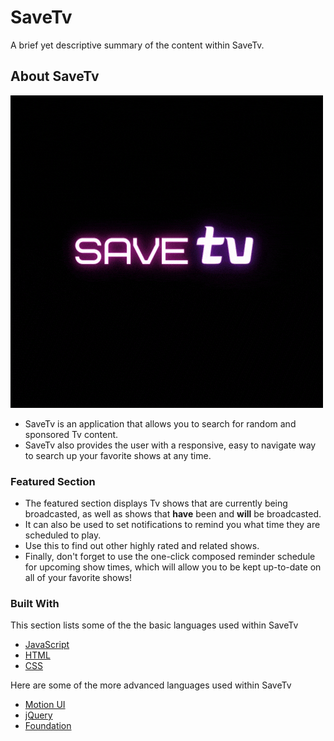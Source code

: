 # SaveTv

A brief yet descriptive summary of the content within SaveTv.


<!-- ABOUT SAVETV -->
## About SaveTv

![SaveTv Logo](/assets/images/logo.gif)

* SaveTv is an application that allows you to search for random and sponsored Tv content.
* SaveTv also provides the user with a responsive, easy to navigate way to search up your favorite shows at any time. 

### Featured Section

* The featured section displays Tv shows that are currently being broadcasted, as well as shows that __have__ been and __will__ be broadcasted.
* It can also be used to set notifications to remind you what time they are scheduled to play. 
* Use this to find out other highly rated and related shows.
* Finally, don't forget to use the one-click composed reminder schedule for upcoming show times, which will allow you to be kept up-to-date on all of your favorite shows!

### Built With

This section lists some of the the basic languages used within SaveTv

* [JavaScript](https://javascript.com)
* [HTML](https://html.com)
* [CSS](https://css.com)

Here are some of the more advanced languages used within SaveTv

* [Motion UI](https://zurb.com/playground/motion-ui)
* [jQuery](https://jquery.com)
* [Foundation](https://get.foundation/)